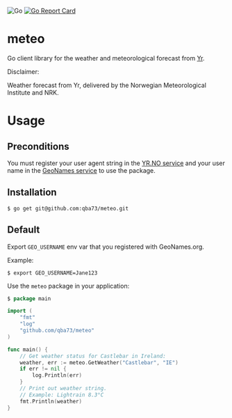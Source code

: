![Go](https://github.com/qba73/meteo/workflows/Go/badge.svg)
[![Go Report Card](https://goreportcard.com/badge/github.com/qba73/meteo)](https://goreportcard.com/report/github.com/qba73/meteo)

# meteo

Go client library for the weather and meteorological forecast from [Yr](https://www.yr.no/en).

Disclaimer:

Weather forecast from Yr, delivered by the Norwegian Meteorological Institute and NRK.

# Usage

## Preconditions

You must register your user agent string in the [YR.NO service](https://developer.yr.no/doc/TermsOfService/) and your user name in the [GeoNames service](https://www.geonames.org/login) to use the package.


## Installation
```
$ go get git@github.com:qba73/meteo.git
```

## Default

Export ```GEO_USERNAME``` env var that you registered with GeoNames.org.

Example:
```
$ export GEO_USERNAME=Jane123
```
Use the ```meteo``` package in your application:
```go
$ package main

import (
	"fmt"
	"log"
	"github.com/qba73/meteo"
)

func main() {
	// Get weather status for Castlebar in Ireland:
	weather, err := meteo.GetWeather("Castlebar", "IE")
	if err != nil {
		log.Println(err)
	}
	// Print out weather string.
	// Example: Lightrain 8.3°C
	fmt.Println(weather)
}
```
